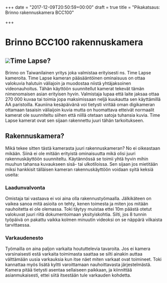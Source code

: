 +++
date = "2017-12-09T20:50:59+00:00"
draft = true
title = "Pikakatsaus: Brinno rakennuskamera BCC100"

+++
# Brinno BCC100 rakennuskamera

## ![](/uploads/2017/12/09/ATH110120.jpg)Time Lapse?

Brinno on Taiwanilainen yritys joka valmistaa erityisesti ns. Time Lapse kameroita. Time Lapse kameran pääsääntöinen ominaisuus on ottaa valokuvia halutuin väliajoin ja muodostaa niistä yhtäjaksoinen videonauhoitus. Tähän käyttöön suunnitellut kamerat tekevät tämän nimenomaisen asian erityisen hyvin. Valmistaja lupaa että laite jaksaa ottaa 270 000 kuvaa tai toimia jopa maksimissaan neljä kuukautta sen käyttämillä AA paristoilla. Kauniina kesäpäivänä voi tietysti viritää oman digikameran ottamaan tasaisin väliaijoin kuvia mutta on huomattava etteivät normaalit kamerat ole suunniteltu siihen että niillä otetaan satoja tuhansia kuvia. Time Lapse kamerat ovat sen sijaan rakennettu juuri tähän tarkoitukseen.

## Rakennuskamera?

Mikä tekee sitten tästä kamerasta juuri rakennuskameran? No ei oikeastaan mikään. Siinä ei ole mitään erityistä ominaisuutta mikä olisi juuri rakennuskäyttöön suunniteltu. Käytännössä se toimii yhtä hyvin mihin muuhun tahansa kuvaukseen sisä- tai ulkotiloissa. Sen sijaan jos mietitään miksi hankkisit tälläisen kameran rakennuskäyttöön voidaan syitä keksiä useita:

### Laadunvalvonta

Omistaja tai vastaava ei voi aina olla rakennustyömaalla. Jälkikäteen on vaikea sanoa mitä asioita on tehty, kenen toimesta ja miten jos mitään nauhoitetta ei ole olemassa. Toki täytyy muistaa ettei 10m päästä otetut valokuvat juuri riitä dokumentoimaan yksityiskohtia. Silti, jos 8 tunnin työpäivä on pakattu vaikka kolmen minuutin videoksi on se näppärä vilkaista tarvittaessa.

### Varkaudenesto

Työmailla on aina paljon varkaita hoututtelevia tavaroita. Jos ei kamera varsinaisesti estä varkaita toimimasta saattaa se silti ainakin auttaa välttämään uusia varkauksia kun itse näet miten varkaat ovat toimineet. Toki kannattaa myös lisätä kyltti varoittamaan nauhoittavasta järjestelmästä. Kamera pitää tietysti asentaa sellaiseen paikkaan, ja kiinnittää asianmukaisesti, ettei siitä itsestään tule varkauden kohdetta.